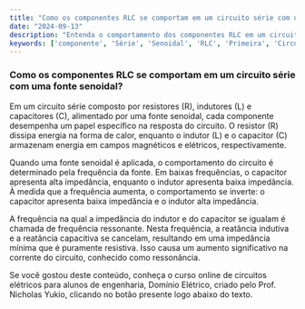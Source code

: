 ```yaml
---
title: "Como os componentes RLC se comportam em um circuito série com uma fonte senoidal?"
date: "2024-09-13"
description: "Entenda o comportamento dos componentes RLC em um circuito série alimentado por uma fonte senoidal."
keywords: ['componente', 'Série', 'Senoidal', 'RLC', 'Primeira', 'Circuito', 'Avançada']
---
```


### Como os componentes RLC se comportam em um circuito série com uma fonte senoidal?

Em um circuito série composto por resistores (R), indutores (L) e capacitores (C), alimentado por uma fonte senoidal, cada componente desempenha um papel específico na resposta do circuito. O resistor (R) dissipa energia na forma de calor, enquanto o indutor (L) e o capacitor (C) armazenam energia em campos magnéticos e elétricos, respectivamente.

Quando uma fonte senoidal é aplicada, o comportamento do circuito é determinado pela frequência da fonte. Em baixas frequências, o capacitor apresenta alta impedância, enquanto o indutor apresenta baixa impedância. À medida que a frequência aumenta, o comportamento se inverte: o capacitor apresenta baixa impedância e o indutor alta impedância.

A frequência na qual a impedância do indutor e do capacitor se igualam é chamada de frequência ressonante. Nesta frequência, a reatância indutiva e a reatância capacitiva se cancelam, resultando em uma impedância mínima que é puramente resistiva. Isso causa um aumento significativo na corrente do circuito, conhecido como ressonância.

Se você gostou deste conteúdo, conheça o curso online de circuitos elétricos para alunos de engenharia, Domínio Elétrico, criado pelo Prof. Nicholas Yukio, clicando no botão presente logo abaixo do texto.